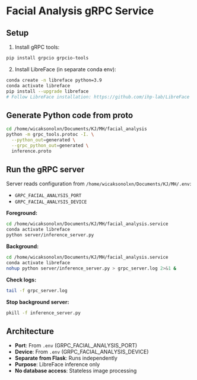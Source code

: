 # Facial Analysis gRPC Service

## Setup

1. Install gRPC tools:

```bash
pip install grpcio grpcio-tools

```

2. Install LibreFace (in separate conda env):

```bash
conda create -n libreface python=3.9
conda activate libreface
pip install --upgrade libreface
# Follow LibreFace installation: https://github.com/ihp-lab/LibreFace
```

## Generate Python code from proto

```bash
cd /home/wicaksonolxn/Documents/KJ/MH/facial_analysis
python -m grpc_tools.protoc -I. \
  --python_out=generated \
  --grpc_python_out=generated \
  inference.proto
```

## Run the gRPC server

Server reads configuration from `/home/wicaksonolxn/Documents/KJ/MH/.env`:

- `GRPC_FACIAL_ANALYSIS_PORT`
- `GRPC_FACIAL_ANALYSIS_DEVICE`

**Foreground:**

```bash
cd /home/wicaksonolxn/Documents/KJ/MH/facial_analysis.service
conda activate libreface
python server/inference_server.py
```

**Background:**

```bash
cd /home/wicaksonolxn/Documents/KJ/MH/facial_analysis.service
conda activate libreface
nohup python server/inference_server.py > grpc_server.log 2>&1 &
```

**Check logs:**

```bash
tail -f grpc_server.log
```

**Stop background server:**

```bash
pkill -f inference_server.py
```

## Architecture

- **Port**: From `.env` (GRPC_FACIAL_ANALYSIS_PORT)
- **Device**: From `.env` (GRPC_FACIAL_ANALYSIS_DEVICE)
- **Separate from Flask**: Runs independently
- **Purpose**: LibreFace inference only
- **No database access**: Stateless image processing
